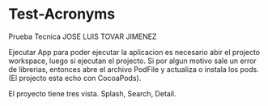 # Test-Acronyms
Prueba Tecnica
JOSE LUIS TOVAR JIMENEZ

Ejecutar App
para poder ejecutar la aplicacion es necesario abir el projecto workspace, luego si ejecutan el projecto. Si por algun motivo sale un error de librerias, entonces abre el archivo PodFile y actualiza o instala los pods. (El projecto esta echo con CocoaPods). 

El proyecto tiene tres vista. Splash, Search, Detail. 

